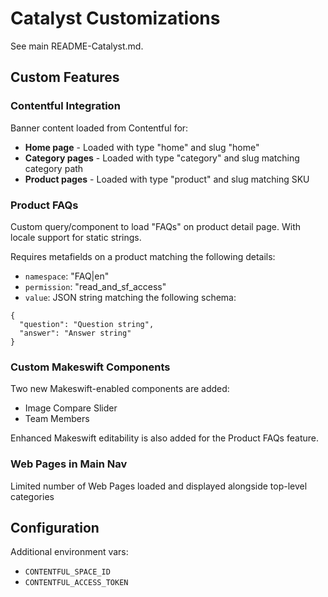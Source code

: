 # Catalyst Customizations

See main README-Catalyst.md.

## Custom Features

### Contentful Integration

Banner content loaded from Contentful for:

* **Home page** - Loaded with type "home" and slug "home"
* **Category pages** - Loaded with type "category" and slug matching category path
* **Product pages** - Loaded with type "product" and slug matching SKU

### Product FAQs

Custom query/component to load "FAQs" on product detail page. With locale support for static strings.

Requires metafields on a product matching the following details:

* `namespace`: "FAQ|en"
* `permission`: "read_and_sf_access"
* `value`: JSON string matching the following schema:

```
{
  "question": "Question string",
  "answer": "Answer string"
}
```

### Custom Makeswift Components

Two new Makeswift-enabled components are added:

* Image Compare Slider
* Team Members

Enhanced Makeswift editability is also added for the Product FAQs feature.

### Web Pages in Main Nav

Limited number of Web Pages loaded and displayed alongside top-level categories

## Configuration

Additional environment vars:

* `CONTENTFUL_SPACE_ID`
* `CONTENTFUL_ACCESS_TOKEN`
